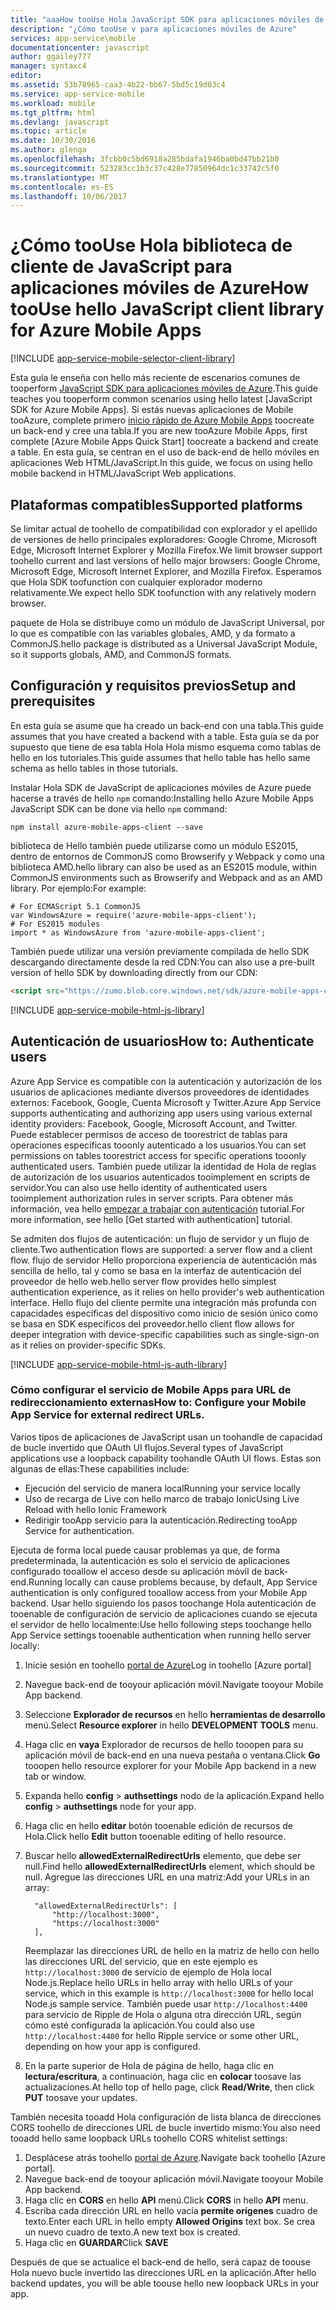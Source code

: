 ```yaml
---
title: "aaaHow tooUse Hola JavaScript SDK para aplicaciones móviles de Azure"
description: "¿Cómo tooUse v para aplicaciones móviles de Azure"
services: app-service\mobile
documentationcenter: javascript
author: ggailey777
manager: syntaxc4
editor: 
ms.assetid: 53b78965-caa3-4b22-bb67-5bd5c19d03c4
ms.service: app-service-mobile
ms.workload: mobile
ms.tgt_pltfrm: html
ms.devlang: javascript
ms.topic: article
ms.date: 10/30/2016
ms.author: glenga
ms.openlocfilehash: 3fcbb0c5bd6918a285bdafa1946ba0bd47bb21b0
ms.sourcegitcommit: 523283cc1b3c37c428e77850964dc1c33742c5f0
ms.translationtype: MT
ms.contentlocale: es-ES
ms.lasthandoff: 10/06/2017
---
```

# <a name="how-toouse-hello-javascript-client-library-for-azure-mobile-apps"></a><span data-ttu-id="5d81c-103">¿Cómo tooUse Hola biblioteca de cliente de JavaScript para aplicaciones móviles de Azure</span><span class="sxs-lookup"><span data-stu-id="5d81c-103">How tooUse hello JavaScript client library for Azure Mobile Apps</span></span>
[!INCLUDE [app-service-mobile-selector-client-library](../../includes/app-service-mobile-selector-client-library.md)]

<span data-ttu-id="5d81c-104">Esta guía le enseña con hello más reciente de escenarios comunes de tooperform [JavaScript SDK para aplicaciones móviles de Azure].</span><span class="sxs-lookup"><span data-stu-id="5d81c-104">This guide teaches you tooperform common scenarios using hello latest [JavaScript SDK for Azure Mobile Apps].</span></span> <span data-ttu-id="5d81c-105">Si estás nuevas aplicaciones de Mobile tooAzure, complete primero [inicio rápido de Azure Mobile Apps] toocreate un back-end y cree una tabla.</span><span class="sxs-lookup"><span data-stu-id="5d81c-105">If you are new tooAzure Mobile Apps, first complete [Azure Mobile Apps Quick Start] toocreate a backend and create a table.</span></span> <span data-ttu-id="5d81c-106">En esta guía, se centran en el uso de back-end de hello móviles en aplicaciones Web HTML/JavaScript.</span><span class="sxs-lookup"><span data-stu-id="5d81c-106">In this guide, we focus on using hello mobile backend in HTML/JavaScript Web applications.</span></span>

## <a name="supported-platforms"></a><span data-ttu-id="5d81c-107">Plataformas compatibles</span><span class="sxs-lookup"><span data-stu-id="5d81c-107">Supported platforms</span></span>
<span data-ttu-id="5d81c-108">Se limitar actual de toohello de compatibilidad con explorador y el apellido de versiones de hello principales exploradores: Google Chrome, Microsoft Edge, Microsoft Internet Explorer y Mozilla Firefox.</span><span class="sxs-lookup"><span data-stu-id="5d81c-108">We limit browser support toohello current and last versions of hello major browsers:  Google Chrome, Microsoft Edge, Microsoft Internet Explorer, and Mozilla Firefox.</span></span>  <span data-ttu-id="5d81c-109">Esperamos que Hola SDK toofunction con cualquier explorador moderno relativamente.</span><span class="sxs-lookup"><span data-stu-id="5d81c-109">We expect hello SDK toofunction with any relatively modern browser.</span></span>

<span data-ttu-id="5d81c-110">paquete de Hola se distribuye como un módulo de JavaScript Universal, por lo que es compatible con las variables globales, AMD, y da formato a CommonJS.</span><span class="sxs-lookup"><span data-stu-id="5d81c-110">hello package is distributed as a Universal JavaScript Module, so it supports globals, AMD, and CommonJS formats.</span></span>

## <span data-ttu-id="5d81c-111"><a name="Setup"></a>Configuración y requisitos previos</span><span class="sxs-lookup"><span data-stu-id="5d81c-111"><a name="Setup"></a>Setup and prerequisites</span></span>
<span data-ttu-id="5d81c-112">En esta guía se asume que ha creado un back-end con una tabla.</span><span class="sxs-lookup"><span data-stu-id="5d81c-112">This guide assumes that you have created a backend with a table.</span></span> <span data-ttu-id="5d81c-113">Esta guía se da por supuesto que tiene de esa tabla Hola Hola mismo esquema como tablas de hello en los tutoriales.</span><span class="sxs-lookup"><span data-stu-id="5d81c-113">This guide assumes that hello table has hello same schema as hello tables in those tutorials.</span></span>

<span data-ttu-id="5d81c-114">Instalar Hola SDK de JavaScript de aplicaciones móviles de Azure puede hacerse a través de hello `npm` comando:</span><span class="sxs-lookup"><span data-stu-id="5d81c-114">Installing hello Azure Mobile Apps JavaScript SDK can be done via hello `npm` command:</span></span>

```
npm install azure-mobile-apps-client --save
```

<span data-ttu-id="5d81c-115">biblioteca de Hello también puede utilizarse como un módulo ES2015, dentro de entornos de CommonJS como Browserify y Webpack y como una biblioteca AMD.</span><span class="sxs-lookup"><span data-stu-id="5d81c-115">hello library can also be used as an ES2015 module, within CommonJS environments such as Browserify and Webpack and as an AMD library.</span></span>  <span data-ttu-id="5d81c-116">Por ejemplo:</span><span class="sxs-lookup"><span data-stu-id="5d81c-116">For example:</span></span>

```
# For ECMAScript 5.1 CommonJS
var WindowsAzure = require('azure-mobile-apps-client');
# For ES2015 modules
import * as WindowsAzure from 'azure-mobile-apps-client';
```

<span data-ttu-id="5d81c-117">También puede utilizar una versión previamente compilada de hello SDK descargando directamente desde la red CDN:</span><span class="sxs-lookup"><span data-stu-id="5d81c-117">You can also use a pre-built version of hello SDK by downloading directly from our CDN:</span></span>

```html
<script src="https://zumo.blob.core.windows.net/sdk/azure-mobile-apps-client.min.js"></script>
```

[!INCLUDE [app-service-mobile-html-js-library](../../includes/app-service-mobile-html-js-library.md)]

## <span data-ttu-id="5d81c-118"><a name="auth"></a>Autenticación de usuarios</span><span class="sxs-lookup"><span data-stu-id="5d81c-118"><a name="auth"></a>How to: Authenticate users</span></span>
<span data-ttu-id="5d81c-119">Azure App Service es compatible con la autenticación y autorización de los usuarios de aplicaciones mediante diversos proveedores de identidades externos: Facebook, Google, Cuenta Microsoft y Twitter.</span><span class="sxs-lookup"><span data-stu-id="5d81c-119">Azure App Service supports authenticating and authorizing app users using various external identity providers: Facebook, Google, Microsoft Account, and Twitter.</span></span> <span data-ttu-id="5d81c-120">Puede establecer permisos de acceso de toorestrict de tablas para operaciones específicas tooonly autenticado a los usuarios.</span><span class="sxs-lookup"><span data-stu-id="5d81c-120">You can set permissions on tables toorestrict access for specific operations tooonly authenticated users.</span></span> <span data-ttu-id="5d81c-121">También puede utilizar la identidad de Hola de reglas de autorización de los usuarios autenticados tooimplement en scripts de servidor.</span><span class="sxs-lookup"><span data-stu-id="5d81c-121">You can also use hello identity of authenticated users tooimplement authorization rules in server scripts.</span></span> <span data-ttu-id="5d81c-122">Para obtener más información, vea hello [empezar a trabajar con autenticación] tutorial.</span><span class="sxs-lookup"><span data-stu-id="5d81c-122">For more information, see hello [Get started with authentication] tutorial.</span></span>

<span data-ttu-id="5d81c-123">Se admiten dos flujos de autenticación: un flujo de servidor y un flujo de cliente.</span><span class="sxs-lookup"><span data-stu-id="5d81c-123">Two authentication flows are supported: a server flow and a client flow.</span></span>  <span data-ttu-id="5d81c-124">flujo de servidor Hello proporciona experiencia de autenticación más sencilla de hello, tal y como se basa en la interfaz de autenticación del proveedor de hello web.</span><span class="sxs-lookup"><span data-stu-id="5d81c-124">hello server flow provides hello simplest authentication experience, as it relies on hello provider's web authentication interface.</span></span> <span data-ttu-id="5d81c-125">Hello flujo del cliente permite una integración más profunda con capacidades específicas del dispositivo como inicio de sesión único como se basa en SDK específicos del proveedor.</span><span class="sxs-lookup"><span data-stu-id="5d81c-125">hello client flow allows for deeper integration with device-specific capabilities such as single-sign-on as it relies on provider-specific SDKs.</span></span>

[!INCLUDE [app-service-mobile-html-js-auth-library](../../includes/app-service-mobile-html-js-auth-library.md)]

### <span data-ttu-id="5d81c-126"><a name="configure-external-redirect-urls"></a>Cómo configurar el servicio de Mobile Apps para URL de redireccionamiento externas</span><span class="sxs-lookup"><span data-stu-id="5d81c-126"><a name="configure-external-redirect-urls"></a>How to: Configure your Mobile App Service for external redirect URLs.</span></span>
<span data-ttu-id="5d81c-127">Varios tipos de aplicaciones de JavaScript usan un toohandle de capacidad de bucle invertido que OAuth UI flujos.</span><span class="sxs-lookup"><span data-stu-id="5d81c-127">Several types of JavaScript applications use a loopback capability toohandle OAuth UI flows.</span></span>  <span data-ttu-id="5d81c-128">Estas son algunas de ellas:</span><span class="sxs-lookup"><span data-stu-id="5d81c-128">These capabilities include:</span></span>

* <span data-ttu-id="5d81c-129">Ejecución del servicio de manera local</span><span class="sxs-lookup"><span data-stu-id="5d81c-129">Running your service locally</span></span>
* <span data-ttu-id="5d81c-130">Uso de recarga de Live con hello marco de trabajo Ionic</span><span class="sxs-lookup"><span data-stu-id="5d81c-130">Using Live Reload with hello Ionic Framework</span></span>
* <span data-ttu-id="5d81c-131">Redirigir tooApp servicio para la autenticación.</span><span class="sxs-lookup"><span data-stu-id="5d81c-131">Redirecting tooApp Service for authentication.</span></span>

<span data-ttu-id="5d81c-132">Ejecuta de forma local puede causar problemas ya que, de forma predeterminada, la autenticación es solo el servicio de aplicaciones configurado tooallow el acceso desde su aplicación móvil de back-end.</span><span class="sxs-lookup"><span data-stu-id="5d81c-132">Running locally can cause problems because, by default, App Service authentication is only configured tooallow access from your Mobile App backend.</span></span> <span data-ttu-id="5d81c-133">Usar hello siguiendo los pasos toochange Hola autenticación de tooenable de configuración de servicio de aplicaciones cuando se ejecuta el servidor de hello localmente:</span><span class="sxs-lookup"><span data-stu-id="5d81c-133">Use hello following steps toochange hello App Service settings tooenable authentication when running hello server locally:</span></span>

1. <span data-ttu-id="5d81c-134">Inicie sesión en toohello [portal de Azure]</span><span class="sxs-lookup"><span data-stu-id="5d81c-134">Log in toohello [Azure portal]</span></span>
2. <span data-ttu-id="5d81c-135">Navegue back-end de tooyour aplicación móvil.</span><span class="sxs-lookup"><span data-stu-id="5d81c-135">Navigate tooyour Mobile App backend.</span></span>
3. <span data-ttu-id="5d81c-136">Seleccione **Explorador de recursos** en hello **herramientas de desarrollo** menú.</span><span class="sxs-lookup"><span data-stu-id="5d81c-136">Select **Resource explorer** in hello **DEVELOPMENT TOOLS** menu.</span></span>
4. <span data-ttu-id="5d81c-137">Haga clic en **vaya** Explorador de recursos de hello tooopen para su aplicación móvil de back-end en una nueva pestaña o ventana.</span><span class="sxs-lookup"><span data-stu-id="5d81c-137">Click **Go** tooopen hello resource explorer for your Mobile App backend in a new tab or window.</span></span>
5. <span data-ttu-id="5d81c-138">Expanda hello **config** > **authsettings** nodo de la aplicación.</span><span class="sxs-lookup"><span data-stu-id="5d81c-138">Expand hello **config** > **authsettings** node for your app.</span></span>
6. <span data-ttu-id="5d81c-139">Haga clic en hello **editar** botón tooenable edición de recursos de Hola.</span><span class="sxs-lookup"><span data-stu-id="5d81c-139">Click hello **Edit** button tooenable editing of hello resource.</span></span>
7. <span data-ttu-id="5d81c-140">Buscar hello **allowedExternalRedirectUrls** elemento, que debe ser null.</span><span class="sxs-lookup"><span data-stu-id="5d81c-140">Find hello **allowedExternalRedirectUrls** element, which should be null.</span></span> <span data-ttu-id="5d81c-141">Agregue las direcciones URL en una matriz:</span><span class="sxs-lookup"><span data-stu-id="5d81c-141">Add your URLs in an array:</span></span>

         "allowedExternalRedirectUrls": [
             "http://localhost:3000",
             "https://localhost:3000"
         ],

    <span data-ttu-id="5d81c-142">Reemplazar las direcciones URL de hello en la matriz de hello con hello las direcciones URL del servicio, que en este ejemplo es `http://localhost:3000` de servicio de ejemplo de Hola local Node.js.</span><span class="sxs-lookup"><span data-stu-id="5d81c-142">Replace hello URLs in hello array with hello URLs of your service, which in this example is `http://localhost:3000` for hello local Node.js sample service.</span></span> <span data-ttu-id="5d81c-143">También puede usar `http://localhost:4400` para servicio de Ripple de Hola o alguna otra dirección URL, según cómo esté configurada la aplicación.</span><span class="sxs-lookup"><span data-stu-id="5d81c-143">You could also use `http://localhost:4400` for hello Ripple service or some other URL, depending on how your app is configured.</span></span>
8. <span data-ttu-id="5d81c-144">En la parte superior de Hola de página de hello, haga clic en **lectura/escritura**, a continuación, haga clic en **colocar** toosave las actualizaciones.</span><span class="sxs-lookup"><span data-stu-id="5d81c-144">At hello top of hello page, click **Read/Write**, then click **PUT** toosave your updates.</span></span>

<span data-ttu-id="5d81c-145">También necesita tooadd Hola configuración de lista blanca de direcciones CORS toohello de direcciones URL de bucle invertido mismo:</span><span class="sxs-lookup"><span data-stu-id="5d81c-145">You also need tooadd hello same loopback URLs toohello CORS whitelist settings:</span></span>

1. <span data-ttu-id="5d81c-146">Desplácese atrás toohello [portal de Azure].</span><span class="sxs-lookup"><span data-stu-id="5d81c-146">Navigate back toohello [Azure portal].</span></span>
2. <span data-ttu-id="5d81c-147">Navegue back-end de tooyour aplicación móvil.</span><span class="sxs-lookup"><span data-stu-id="5d81c-147">Navigate tooyour Mobile App backend.</span></span>
3. <span data-ttu-id="5d81c-148">Haga clic en **CORS** en hello **API** menú.</span><span class="sxs-lookup"><span data-stu-id="5d81c-148">Click **CORS** in hello **API** menu.</span></span>
4. <span data-ttu-id="5d81c-149">Escriba cada dirección URL en hello vacía **permite orígenes** cuadro de texto.</span><span class="sxs-lookup"><span data-stu-id="5d81c-149">Enter each URL in hello empty **Allowed Origins** text box.</span></span>  <span data-ttu-id="5d81c-150">Se crea un nuevo cuadro de texto.</span><span class="sxs-lookup"><span data-stu-id="5d81c-150">A new text box is created.</span></span>
5. <span data-ttu-id="5d81c-151">Haga clic en **GUARDAR**</span><span class="sxs-lookup"><span data-stu-id="5d81c-151">Click **SAVE**</span></span>

<span data-ttu-id="5d81c-152">Después de que se actualice el back-end de hello, será capaz de toouse Hola nuevo bucle invertido las direcciones URL en la aplicación.</span><span class="sxs-lookup"><span data-stu-id="5d81c-152">After hello backend updates, you will be able toouse hello new loopback URLs in your app.</span></span>

<!-- URLs. -->
[inicio rápido de Azure Mobile Apps]: app-service-mobile-cordova-get-started.md
[empezar a trabajar con autenticación]: app-service-mobile-cordova-get-started-users.md
[Add authentication tooyour app]: app-service-mobile-cordova-get-started-users.md

[portal de Azure]: https://portal.azure.com/
[JavaScript SDK para aplicaciones móviles de Azure]: https://www.npmjs.com/package/azure-mobile-apps-client
[Query object documentation]: https://msdn.microsoft.com/en-us/library/azure/jj613353.aspx
